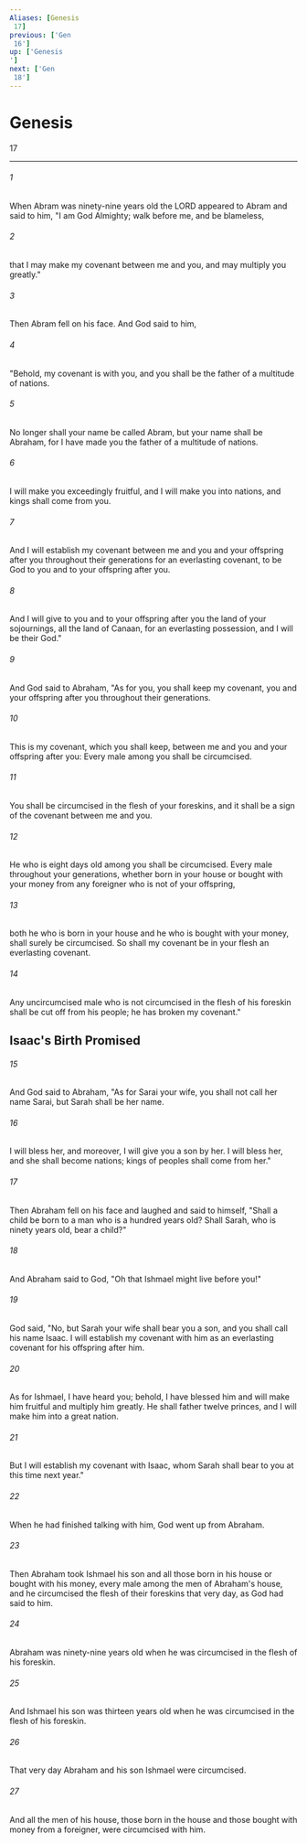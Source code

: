 ```yaml
---
Aliases: [Genesis 17]
previous: ['Gen 16']
up: ['Genesis']
next: ['Gen 18']
---
```

# Genesis 17

***
 

###### 1 
When Abram was ninety-nine years old the LORD appeared to Abram and said to him, "I am God Almighty; walk before me, and be blameless,  

###### 2 
that I may make my covenant between me and you, and may multiply you greatly."  

###### 3 
Then Abram fell on his face. And God said to him,  

###### 4 
"Behold, my covenant is with you, and you shall be the father of a multitude of nations.  

###### 5 
No longer shall your name be called Abram, but your name shall be Abraham, for I have made you the father of a multitude of nations.  

###### 6 
I will make you exceedingly fruitful, and I will make you into nations, and kings shall come from you.  

###### 7 
And I will establish my covenant between me and you and your offspring after you throughout their generations for an everlasting covenant, to be God to you and to your offspring after you.  

###### 8 
And I will give to you and to your offspring after you the land of your sojournings, all the land of Canaan, for an everlasting possession, and I will be their God."  

###### 9 
And God said to Abraham, "As for you, you shall keep my covenant, you and your offspring after you throughout their generations.  

###### 10 
This is my covenant, which you shall keep, between me and you and your offspring after you: Every male among you shall be circumcised.  

###### 11 
You shall be circumcised in the flesh of your foreskins, and it shall be a sign of the covenant between me and you.  

###### 12 
He who is eight days old among you shall be circumcised. Every male throughout your generations, whether born in your house or bought with your money from any foreigner who is not of your offspring,  

###### 13 
both he who is born in your house and he who is bought with your money, shall surely be circumcised. So shall my covenant be in your flesh an everlasting covenant.  

###### 14 
Any uncircumcised male who is not circumcised in the flesh of his foreskin shall be cut off from his people; he has broken my covenant."  ## Isaac's Birth Promised  

###### 15 
And God said to Abraham, "As for Sarai your wife, you shall not call her name Sarai, but Sarah shall be her name.  

###### 16 
I will bless her, and moreover, I will give you a son by her. I will bless her, and she shall become nations; kings of peoples shall come from her."  

###### 17 
Then Abraham fell on his face and laughed and said to himself, "Shall a child be born to a man who is a hundred years old? Shall Sarah, who is ninety years old, bear a child?"  

###### 18 
And Abraham said to God, "Oh that Ishmael might live before you!"  

###### 19 
God said, "No, but Sarah your wife shall bear you a son, and you shall call his name Isaac. I will establish my covenant with him as an everlasting covenant for his offspring after him.  

###### 20 
As for Ishmael, I have heard you; behold, I have blessed him and will make him fruitful and multiply him greatly. He shall father twelve princes, and I will make him into a great nation.  

###### 21 
But I will establish my covenant with Isaac, whom Sarah shall bear to you at this time next year."  

###### 22 
When he had finished talking with him, God went up from Abraham.  

###### 23 
Then Abraham took Ishmael his son and all those born in his house or bought with his money, every male among the men of Abraham's house, and he circumcised the flesh of their foreskins that very day, as God had said to him.  

###### 24 
Abraham was ninety-nine years old when he was circumcised in the flesh of his foreskin.  

###### 25 
And Ishmael his son was thirteen years old when he was circumcised in the flesh of his foreskin.  

###### 26 
That very day Abraham and his son Ishmael were circumcised.  

###### 27 
And all the men of his house, those born in the house and those bought with money from a foreigner, were circumcised with him.
